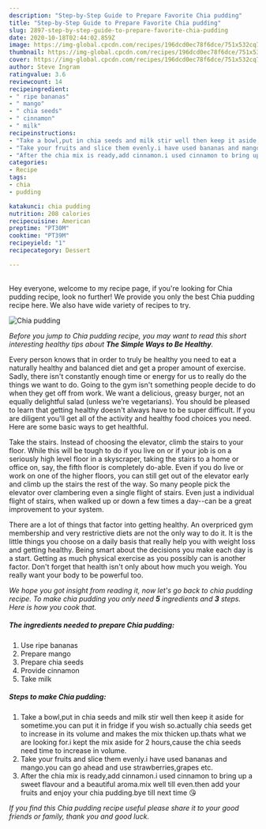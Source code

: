 ```yaml
---
description: "Step-by-Step Guide to Prepare Favorite Chia pudding"
title: "Step-by-Step Guide to Prepare Favorite Chia pudding"
slug: 2897-step-by-step-guide-to-prepare-favorite-chia-pudding
date: 2020-10-18T02:44:02.859Z
image: https://img-global.cpcdn.com/recipes/196dcd0ec78f6dce/751x532cq70/chia-pudding-recipe-main-photo.jpg
thumbnail: https://img-global.cpcdn.com/recipes/196dcd0ec78f6dce/751x532cq70/chia-pudding-recipe-main-photo.jpg
cover: https://img-global.cpcdn.com/recipes/196dcd0ec78f6dce/751x532cq70/chia-pudding-recipe-main-photo.jpg
author: Steve Ingram
ratingvalue: 3.6
reviewcount: 14
recipeingredient:
- " ripe bananas"
- " mango"
- " chia seeds"
- " cinnamon"
- " milk"
recipeinstructions:
- "Take a bowl,put in chia seeds and milk stir well then keep it aside for sometime.you can put it in fridge if you wish so.actually chia seeds get to increase in its volume and makes the mix thicken up.thats what we are looking for.i kept the mix aside for 2 hours,cause the chia seeds need time to increase in volume."
- "Take your fruits and slice them evenly.i have used bananas and mango.you can go ahead and use strawberries,grapes etc."
- "After the chia mix is ready,add cinnamon.i used cinnamon to bring up a sweet flavour and a beautiful aroma.mix well till even.then add your fruits and enjoy your chia pudding.bye till next time 😘"
categories:
- Recipe
tags:
- chia
- pudding

katakunci: chia pudding 
nutrition: 208 calories
recipecuisine: American
preptime: "PT30M"
cooktime: "PT39M"
recipeyield: "1"
recipecategory: Dessert

---
```

<br>
Hey everyone, welcome to my recipe page, if you're looking for Chia pudding recipe, look no further! We provide you only the best Chia pudding recipe here. We also have wide variety of recipes to try.
<br>


![Chia pudding](https://img-global.cpcdn.com/recipes/196dcd0ec78f6dce/751x532cq70/chia-pudding-recipe-main-photo.jpg)

<i>Before you jump to Chia pudding recipe, you may want to read this short interesting healthy tips about <strong>The Simple Ways to Be Healthy</strong>.</i>

Every person knows that in order to truly be healthy you need to eat a naturally healthy and balanced diet and get a proper amount of exercise. Sadly, there isn't constantly enough time or energy for us to really do the things we want to do. Going to the gym isn't something people decide to do when they get off from work. We want a delicious, greasy burger, not an equally delightful salad (unless we’re vegetarians). You should be pleased to learn that getting healthy doesn't always have to be super difficult. If you are diligent you'll get all of the activity and healthy food choices you need. Here are some basic ways to get healthful.

Take the stairs. Instead of choosing the elevator, climb the stairs to your floor. While this will be tough to do if you live on or if your job is on a seriously high level floor in a skyscraper, taking the stairs to a home or office on, say, the fifth floor is completely do-able. Even if you do live or work on one of the higher floors, you can still get out of the elevator early and climb up the stairs the rest of the way. So many people pick the elevator over clambering even a single flight of stairs. Even just a individual flight of stairs, when walked up or down a few times a day--can be a great improvement to your system. 

There are a lot of things that factor into getting healthy. An overpriced gym membership and very restrictive diets are not the only way to do it. It is the little things you choose on a daily basis that really help you with weight loss and getting healthy. Being smart about the decisions you make each day is a start. Getting as much physical exercise as you possibly can is another factor. Don't forget that health isn't only about how much you weigh. You really want your body to be powerful too. 


<i>We hope you got insight from reading it, now let's go back to chia pudding recipe. To make chia pudding you only need <strong>5</strong> ingredients and <strong>3</strong> steps. Here is how you cook that.
</i>

##### The ingredients needed to prepare Chia pudding:

1. Use  ripe bananas
1. Prepare  mango
1. Prepare  chia seeds
1. Provide  cinnamon
1. Take  milk


##### Steps to make Chia pudding:

1. Take a bowl,put in chia seeds and milk stir well then keep it aside for sometime.you can put it in fridge if you wish so.actually chia seeds get to increase in its volume and makes the mix thicken up.thats what we are looking for.i kept the mix aside for 2 hours,cause the chia seeds need time to increase in volume.
1. Take your fruits and slice them evenly.i have used bananas and mango.you can go ahead and use strawberries,grapes etc.
1. After the chia mix is ready,add cinnamon.i used cinnamon to bring up a sweet flavour and a beautiful aroma.mix well till even.then add your fruits and enjoy your chia pudding.bye till next time 😘


<i>If you find this Chia pudding recipe useful please share it to your good friends or family, thank you and good luck.</i>
